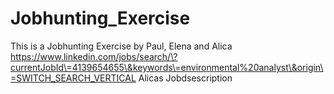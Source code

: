 # Jobhunting_Exercise
This is a Jobhunting Exercise by Paul, Elena and Alica
https://www.linkedin.com/jobs/search/\?currentJobId\=4139654655\&keywords\=environmental%20analyst\&origin\=SWITCH_SEARCH_VERTICAL
Alicas Jobdsescription
